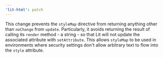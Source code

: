 ```yaml
---
'lit-html': patch
---
```


This change prevents the `styleMap` directive from returning anything other than
`noChange` from `update`. Particularly, it avoids returning the result of
calling its `render` method - a string - so that Lit will not update the
associated attribute with `setAttribute`. This allows `styleMap` to be used in
environments where security settings don't allow arbitrary text to flow into the
`style` attribute.
